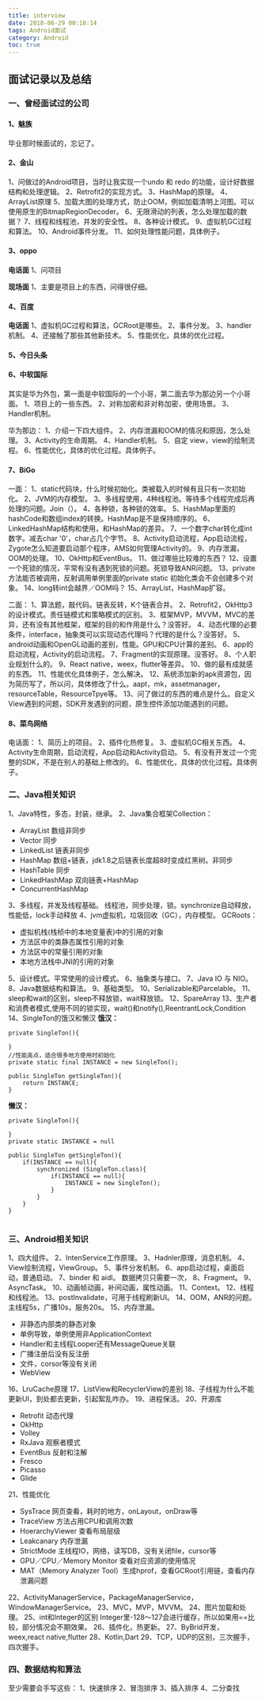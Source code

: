 ```yaml
---
title: interview
date: 2018-06-29 00:18:14
tags: Android面试
category: Android
toc: true
---
```



## 面试记录以及总结

### 一、曾经面试过的公司

#### 1、魅族
毕业那时候面试的，忘记了。

#### 2、金山
1、问做过的Android项目，当时让我实现一个undo 和 redo 的功能，设计好数据结构和处理逻辑。
2、Retrofit2的实现方式。
3、HashMap的原理。
4、ArrayList原理
5、加载大图的处理方式，防止OOM，例如加载清明上河图。可以使用原生的BitmapRegionDecoder。
6、无限滑动的列表，怎么处理加载的数据？
7、线程和线程池，并发的安全性。
8、各种设计模式。
9、虚拟机GC过程和算法。
10、Android事件分发。
11、如何处理性能问题，具体例子。

#### 3、oppo

**电话面**
1、问项目

**现场面**
1、主要是项目上的东西，问得很仔细。

#### 4、百度
**电话面**
1、虚拟机GC过程和算法，GCRoot是哪些。
2、事件分发。
3、handler机制。
4、还接触了那些其他新技术。
5、性能优化，具体的优化过程。

#### 5、今日头条
#### 6、中软国际
其实是华为外包，第一面是中软国际的一个小哥，第二面去华为那边另一个小哥面。
1、项目上的一些东西。
2、对称加密和非对称加密，使用场景。
3、Handler机制。

华为那边：
1、介绍一下四大组件。
2、内存泄漏和OOM的情况和原因，怎么处理。
3、Activity的生命周期。
4、Handler机制。
5、自定 view，view的绘制流程。
6、性能优化，具体的优化过程。具体例子。

#### 7、BiGo
一面：
1、static代码块，什么时候初始化。类被载入的时候有且只有一次初始化。
2、JVM的内存模型。
3、多线程使用，4种线程池。等待多个线程完成后再处理的问题。Join（）。
4、各种锁，各种锁的效率。
5、HashMap里面的hashCode和数组index的转换。HashMap是不是保持顺序的。
6、LinkedHashMap结构和使用，和HashMap的差异。
7、一个数字char转化成int数字。减去char '0'，char占几个字节。
8、Activity启动流程，App启动流程，Zygote怎么知道要启动那个程序，AMS如何管理Activity的。
9、内存泄漏，OOM的处理。
10、OkHttp和EventBus。
11、做过哪些比较难的东西？
12、设置一个死锁的情况，平常有没有遇到死锁的问题。死锁导致ANR问题。
13、private 方法能否被调用，反射调用单例里面的private static 初始化类会不会创建多个对象。
14、long转int会越界／OOM吗？
15、ArrayList，HashMap扩容。

二面：
1、算法题，敲代码。链表反转，K个链表合并。
2、Retrofit2，OkHttp3 的设计模式。责任链模式和策略模式的区别。
3、框架MVP，MVVM，MVC的差异，还有没有其他框架，框架的目的和作用是什么？没答好。
4、动态代理的必要条件，interface，抽象类可以实现动态代理吗？代理的是什么？没答好。
5、android动画和OpenGL动画的差别，性能。GPU和CPU计算的差别。
6、app的启动流程，Activity的启动流程。
7、Fragment的实现原理。没答好。
8、个人职业规划什么的。
9、React native，weex，flutter等差异。
10、做的最有成就感的东西。
11、性能优化具体例子，怎么解决。
12、系统添加新的apk资源包，因为简历写了，所以问，具体修改了什么。aapt，mk，assetmanager，resourceTable，ResourceTpye等。
13、问了做过的东西的难点是什么。自定义View遇到的问题，SDK开发遇到的问题，原生控件添加功能遇到的问题。


#### 8、菜鸟网络
电话面：
1、简历上的项目。
2、插件化热修复。
3、虚拟机GC相关东西。
4、Activity生命周期，启动流程，App启动和Activity启动。
5、有没有开发过一个完整的SDK，不是在别人的基础上修改的。
6、性能优化，具体的优化过程。具体例子。

### 二、Java相关知识

1、Java特性，多态，封装，继承。
2、Java集合框架Collection：

- ArrayList 数组非同步
- Vector 同步
- LinkedList 链表非同步
- HashMap 数组+链表，jdk1.8之后链表长度超8时变成红黑树。非同步
- HashTable 同步
- LinkedHashMap 双向链表+HashMap
- ConcurrentHashMap

3、多线程，并发及线程基础。
线程池，同步处理，锁。synchronize自动释放，性能低，lock手动释放
4、jvm虚拟机，垃圾回收（GC），内存模型。
GCRoots：

- 虚拟机栈(栈桢中的本地变量表)中的引用的对象
- 方法区中的类静态属性引用的对象
- 方法区中的常量引用的对象
- 本地方法栈中JNI的引用的对象

5、设计模式。平常使用的设计模式。
6、抽象类与接口。
7、Java IO 与 NIO。
8、Java数据结构和算法。
9、基础类型。
10、Serializable和Parcelable。
11、sleep和wait的区别，sleep不释放锁，wait释放锁。
12、SpareArray
13、生产者和消费者模式,使用不同的锁实现，wait()和notify(),ReentrantLock,Condition
14、SingleTon的饿汉和懒汉
**饿汉：**
```
private SingleTon(){

}
//性能高点，适合很多地方使用时初始化
private static final INSTANCE = new SingleTon();

public SingleTon getSingleTon(){
	return INSTANCE;
}
```
**懒汉：**
```
private SingleTon(){

}
private static INSTANCE = null

public SingleTon getSingleTon(){
	if(INSTANCE == null){
    	synchronized (SingleTon.class){
        	if(INSTANCE == null){
            	INSTANCE = new SingleTon();
            }
        }
    }
}


```

### 三、Android相关知识
1、四大组件。
2、IntenService工作原理。
3、Hadnler原理，消息机制。
4、View绘制流程，ViewGroup。
5、事件分发机制。
6、app启动过程，桌面启动，普通启动。
7、binder 和 aidl。
数据拷贝只需要一次，
8、Fragment。
9、AsyncTask。
10、动画帧动画，补间动画，属性动画。
11、Context。
12、线程和线程池。
13、postInvalidate，可用于线程刷新UI。
14、OOM，ANR的问题。主线程5s，广播10s，服务20s。
15、内存泄漏。

- 非静态内部类的静态对象
- 单例导致，单例使用非ApplicationContext
- Handler和主线程Looper还有MessageQueue关联
- 广播注册后没有反注册
- 文件，corsor等没有关闭
- WebView

16、LruCache原理
17、ListView和RecyclerView的差别
18、子线程为什么不能更新UI，到处都去更新，引起絮乱咋办。
19、进程保活。
20、开源库

- Retrofit 动态代理
- OkHttp
- Volley
- RxJava 观察者模式
- EventBus 反射和注解
- Fresco
- Picasso
- Glide

21、性能优化

- SysTrace 网页查看，耗时的地方，onLayout，onDraw等
- TraceView 方法占用CPU和调用次数
- HoerarchyViewer 查看布局层级
- Leakcanary 内存泄漏
- StrictMode 主线程IO，网络，读写DB，没有关闭file，cursor等
- GPU／CPU／Memory Monitor 查看对应资源的使用情况
- MAT（Memory Analyzer Tool）生成hprof，查看GCRoot引用链，查看内存泄漏问题

22、ActivityManagerService，PackageManagerService，WindowManagerService。
23、MVC，MVP，MVVM。
24、图片加载和处理。
25、int和Integer的区别
Integer里-128～127会进行缓存，所以如果用==比较，部分情况会不期效果。
26、插件化，热更新。
27、ByBrid开发，weex,react native,flutter
28、Kotlin,Dart
29、TCP，UDP的区别，三次握手，四次握手。


### 四、数据结构和算法
至少需要会手写这些：
1、快速排序
2、冒泡排序
3、插入排序
4、二分查找
